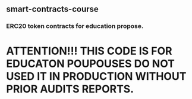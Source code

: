## smart-contracts-course

### ERC20 token contracts for education propose.

# ATTENTION!!! THIS CODE IS FOR EDUCATON POUPOUSES DO NOT USED IT IN PRODUCTION WITHOUT PRIOR AUDITS REPORTS.
